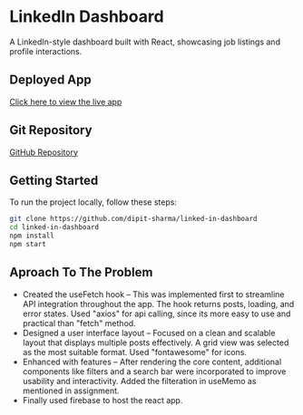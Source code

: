 # LinkedIn Dashboard

A LinkedIn-style dashboard built with React, showcasing job listings and profile interactions.

## Deployed App

[Click here to view the live app](https://gigsman-b447c.web.app/)

## Git Repository

[GitHub Repository](https://github.com/dipit-sharma/linked-in-dashboard)

## Getting Started

To run the project locally, follow these steps:

```bash
git clone https://github.com/dipit-sharma/linked-in-dashboard
cd linked-in-dashboard
npm install
npm start
```

## Aproach To The Problem

- Created the useFetch hook – This was implemented first to streamline API integration throughout the app. The hook returns posts, loading, and error states. Used "axios" for api calling, since its more easy to use and practical than "fetch" method.
- Designed a user interface layout – Focused on a clean and scalable layout that displays multiple posts effectively. A grid view was selected as the most suitable format. Used "fontawesome" for icons.
- Enhanced with features – After rendering the core content, additional components like filters and a search bar were incorporated to improve usability and interactivity. Added the filteration in useMemo as mentioned in assignment.
- Finally used firebase to host the react app.

